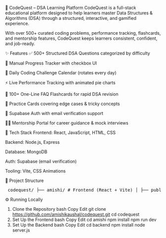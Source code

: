 🚀 CodeQuest – DSA Learning Platform
CodeQuest is a full-stack educational platform designed to help learners master Data Structures & Algorithms (DSA) through a structured, interactive, and gamified experience.

With over 500+ curated coding problems, performance tracking, flashcards, and mentorship features, CodeQuest keeps learners consistent, confident, and job-ready.

✨ Features
✅ 500+ Structured DSA Questions categorized by difficulty

📌 Manual Progress Tracker with checkbox UI

📅 Daily Coding Challenge Calendar (rotates every day)

⚡ Live Performance Tracking with animated pie charts

🧠 100+ One-Line FAQ Flashcards for rapid DSA revision

📄 Practice Cards covering edge cases & tricky concepts

🔐 Supabase Auth with email verification support

🧑‍💼 Mentorship Portal for career guidance & mock interviews

🧱 Tech Stack
Frontend: React, JavaScript, HTML, CSS

Backend: Node.js, Express

Database: MongoDB

Auth: Supabase (email verification)

Tooling: Vite, CSS Animations

📁 Project Structure
<pre> codequest/ ├── amishi/ # Frontend (React + Vite) │ ├── public/ │ └── src/ │ ├── assets/ # Images, icons, logos │ ├── components/ # Reusable UI elements │ ├── pages/ # Flashcards, Challenges, Auth pages │ ├── styles/ # CSS files │ ├── utils/ # Helper functions │ ├── App.jsx │ └── main.jsx │ ├── backend/ # Backend (Node.js + Express + MongoDB) │ ├── models/ # Mongoose schemas │ ├── routes/ # API endpoints │ └── server.js # Backend entry point │ ├── .env # Environment variables ├── .gitignore ├── README.md # Project overview └── vite.config.js </pre>
⚙️ Running Locally
1. Clone the Repository
bash
Copy
Edit
git clone https://github.com/amishikaushal/codequest.git
cd codequest
2. Set Up the Frontend
bash
Copy
Edit
cd amishi
npm install
npm run dev
3. Set Up the Backend
bash
Copy
Edit
cd backend
npm install
node server.js
